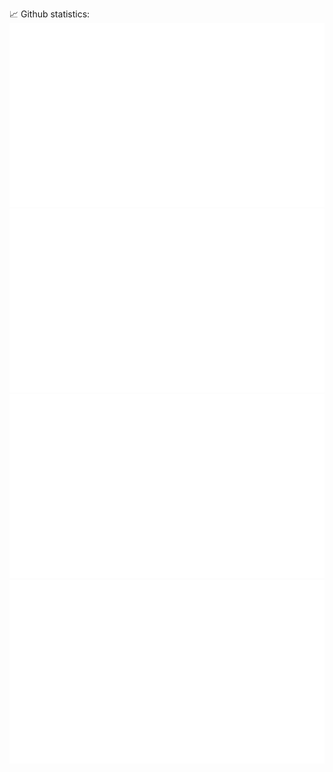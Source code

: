 📈 Github statistics:
![](https://raw.githubusercontent.com/damian-elenbaas/github-stats/master/generated/overview.svg#gh-dark-mode-only)
![](https://raw.githubusercontent.com/damian-elenbaas/github-stats/master/generated/overview.svg#gh-light-mode-only)
![](https://raw.githubusercontent.com/damian-elenbaas/github-stats/master/generated/languages.svg#gh-dark-mode-only)
![](https://raw.githubusercontent.com/damian-elenbaas/github-stats/master/generated/languages.svg#gh-light-mode-only)


<!--
**damian-elenbaas/damian-elenbaas** is a ✨ _special_ ✨ repository because its `README.md` (this file) appears on your GitHub profile.

Here are some ideas to get you started:

- 🔭 I’m currently working on ...
- 🌱 I’m currently learning ...
- 👯 I’m looking to collaborate on ...
- 🤔 I’m looking for help with ...
- 💬 Ask me about ...
- 📫 How to reach me: ...
- 😄 Pronouns: ...
- ⚡ Fun fact: ...
-->
